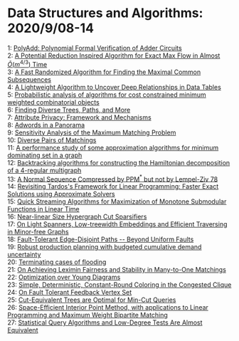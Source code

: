 # Data Structures and Algorithms: 2020/9/08-14  
1: [PolyAdd: Polynomial Formal Verification of Adder Circuits](https://doi.org/10.48550/arXiv.2009.03242)  
2: [A Potential Reduction Inspired Algorithm for Exact Max Flow in Almost  $\widetilde{O}(m^{4/3})$ Time](https://doi.org/10.48550/arXiv.2009.03260)  
3: [A Fast Randomized Algorithm for Finding the Maximal Common Subsequences](https://doi.org/10.48550/arXiv.2009.03352)  
4: [A Lightweight Algorithm to Uncover Deep Relationships in Data Tables](https://doi.org/10.48550/arXiv.2009.03358)  
5: [Probabilistic analysis of algorithms for cost constrained minimum  weighted combinatorial objects](https://doi.org/10.48550/arXiv.2009.03416)  
6: [Finding Diverse Trees, Paths, and More](https://doi.org/10.48550/arXiv.2009.03687)  
7: [Attribute Privacy: Framework and Mechanisms](https://doi.org/10.48550/arXiv.2009.04013)  
8: [Adwords in a Panorama](https://doi.org/10.48550/arXiv.2009.04114)  
9: [Sensitivity Analysis of the Maximum Matching Problem](https://doi.org/10.48550/arXiv.2009.04556)  
10: [Diverse Pairs of Matchings](https://doi.org/10.48550/arXiv.2009.04567)  
11: [A performance study of some approximation algorithms for minimum  dominating set in a graph](https://doi.org/10.48550/arXiv.2009.04636)  
12: [Backtracking algorithms for constructing the Hamiltonian decomposition  of a 4-regular multigraph](https://doi.org/10.48550/arXiv.2009.04742)  
13: [A Normal Sequence Compressed by PPM$^*$ but not by Lempel-Ziv 78](https://doi.org/10.48550/arXiv.2009.04827)  
14: [Revisiting Tardos's Framework for Linear Programming: Faster Exact  Solutions using Approximate Solvers](https://doi.org/10.48550/arXiv.2009.04942)  
15: [Quick Streaming Algorithms for Maximization of Monotone Submodular  Functions in Linear Time](https://doi.org/10.48550/arXiv.2009.04979)  
16: [Near-linear Size Hypergraph Cut Sparsifiers](https://doi.org/10.48550/arXiv.2009.04992)  
17: [On Light Spanners, Low-treewidth Embeddings and Efficient Traversing in  Minor-free Graphs](https://doi.org/10.48550/arXiv.2009.05039)  
18: [Fault-Tolerant Edge-Disjoint Paths -- Beyond Uniform Faults](https://doi.org/10.48550/arXiv.2009.05382)  
19: [Robust production planning with budgeted cumulative demand uncertainty](https://doi.org/10.48550/arXiv.2009.05736)  
20: [Terminating cases of flooding](https://doi.org/10.48550/arXiv.2009.05776)  
21: [On Achieving Leximin Fairness and Stability in Many-to-One Matchings](https://doi.org/10.48550/arXiv.2009.05823)  
22: [Optimization over Young Diagrams](https://doi.org/10.48550/arXiv.2009.05953)  
23: [Simple, Deterministic, Constant-Round Coloring in the Congested Clique](https://doi.org/10.48550/arXiv.2009.06043)  
24: [On Fault Tolerant Feedback Vertex Set](https://doi.org/10.48550/arXiv.2009.06063)  
25: [Cut-Equivalent Trees are Optimal for Min-Cut Queries](https://doi.org/10.48550/arXiv.2009.06090)  
26: [Space-Efficient Interior Point Method, with applications to Linear  Programming and Maximum Weight Bipartite Matching](https://doi.org/10.48550/arXiv.2009.06106)  
27: [Statistical Query Algorithms and Low-Degree Tests Are Almost Equivalent](https://doi.org/10.48550/arXiv.2009.06107)  